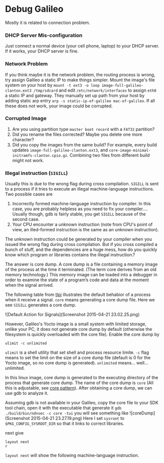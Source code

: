 # Debug Galileo

Mostly it is related to connection problem.

### DHCP Server Mis-configuration
Just connect a normal device (your cell phone, laptop) to your DHCP server. If it works, your DHCP server is fine.

### Network Problem
If you think maybe it is the network problem, the routing process is wrong, try assign Galileo a static IP to make things simpler. Mount the image's file system on your host by `mount -t ext3 -o loop image-full-galileo-clanton.ext3 /tmp/sdcard` and edit `/etc/network/interfaces` to assign `eth0` a static IP and gateway. They manually set up path from your host by adding static arp entry `arp -s static-ip-of-galileo mac-of-galileo`. If all these does not work, your image could be corrupted.

### Corrupted Image
1. Are you using partition type `master boot record` with a `FAT32` partition?
2. Did you rename the files corrected? Maybe you delete one more character?
3. Did you copy the images from the same build? For example, every build updates `image-full-galileo-clanton.ext3`, and `core-image-minimal-initramfs-clanton.cpio.gz`. Combining two files from different build might not work.


### Illegal instruction (`SIGILL`)
Usually this is due to the wrong flag during cross compilation. `SIGILL` is sent to a process if it tries to execute an illegal machine-language instructions. Two possible cases are

1. Incorrectly formed machine-language instruction by compiler. In this case, you are probably helpless as you need to fix your compiler.... Usually though, gdb is fairly stable, you get `SIGILL` because of the second case.
2. Your CPU encounter a unknown instruction (note from CPU's point of view, an illed-formed instruction is the same as an unknown instruction).

The unknown instruction could be generated by your compiler when you issued the wrong flag during cross compilation. But if you cross compiled a bunch of stuff, and the dependencies are a huge mess, how do you quickly know which program or libraries contains the illegal instruction.?

The answer is core dump. A core dump is a file containing a memory image of the process at the time it terminated. (The term core derives from an old memory technology.) This memory image can be loaded into a debugger in order to examine the state of a program’s code and data at the moment when the signal arrived.

The following table from [tlpi](http://man7.org/tlpi/) illustrates the default behabior of a process when it receive a signal. `core` means generating a core dump file. Here we see `SIGILL` generates a core dump.

![Default Action for Signals](Screenshot 2015-04-21 23.02.25.png)

However, Galileo's Yocto image is a small system with limited storage, unlike your PC, it does not generate core dump by default (otherwise the filesystem is quickly overloaded with the core file). Enable the core dump by

`ulimit -c unlimited`

`ulimit` is a shell utility that set shell and process resource limite. `-c` flag means to set the limit on the size of a core dump file (default is 0 for the Yocto image, so no core dump is generated). `unlimited` means... well... unlimited.

In this linux image, core dump is generated to the executing directory of the process that generate core dump. The name of the core dump is `core` (All this is adjustable, see [core pattern](https://sigquit.wordpress.com/2009/03/13/the-core-pattern/)). After obtaining a core dump, we can use gdb to analyze it.

Assuming gdb is not available in your Galileo, copy the core file to your SDK tool chain, open it with the executable that generate it
`gdb ./build/bin/ndnsec -c core -tui`
you will see something like
![coreDump](Screenshot 2015-04-21 23.27.19.png)
Here I set `sysroot` to `$PKG_CONFIG_SYSROOT_DIR` so that it links to correct libraries.

next give
```
layout next
r
```

`layout next` will show the following machine-language instruction. 